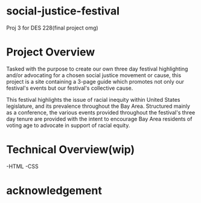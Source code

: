 # social-justice-festival
Proj 3 for DES 228(final project omg)

# Project Overview
Tasked with the purpose to create our own three day festival highlighting and/or advocating for a chosen social justice movement or cause, this project is a site containing a 3-page guide which promotes not only our festival's events but our festival's collective cause. 

This festival highlights the issue of racial inequity within United States legislature, and its prevalence throughout the Bay Area. Structured mainly as a conference, the various events provided throughout the festival's three day tenure are provided with the intent to encourage Bay Area residents of voting age to advocate in support of racial equity. 


# Technical Overview(wip)
-HTML
-CSS

# acknowledgement